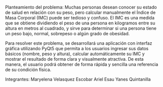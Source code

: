 
Planteamiento del problema:
Muchas personas desean conocer su estado de salud en relación con su peso,
pero calcular manualmente el Índice de Masa Corporal (IMC) puede ser tedioso
y confuso. El IMC es una medida que se obtiene dividiendo el peso de una
persona en kilogramos entre su altura en metros al cuadrado, y sirve para
determinar si una persona tiene un peso bajo, normal, sobrepeso o algún
grado de obesidad.

Para resolver este problema, se desarrollará una aplicación con interfaz
gráfica utilizando PyQt5 que permita a los usuarios ingresar sus datos
básicos (nombre, peso y altura), calcular automáticamente su IMC y mostrar
el resultado de forma clara y visualmente atractiva. De esta manera, el
usuario podrá obtener de forma rápida y sencilla una referencia de su
condición física.



Integrantes:
Maryelena Velasquez Escobar
Ariel Esau Yanes Quintanilla
